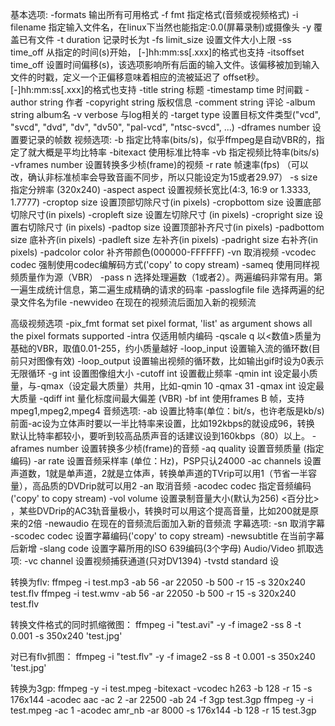 基本选项:
-formats	输出所有可用格式
-f  fmt	指定格式(音频或视频格式)
-i filename	指定输入文件名，在linux下当然也能指定:0.0(屏幕录制)或摄像头
-y	覆盖已有文件
-t duration	记录时长为t
-fs limit_size	设置文件大小上限
-ss time_off	从指定的时间(s)开始，  [-]hh:mm:ss[.xxx]的格式也支持
-itsoffset time_off	设置时间偏移(s)，该选项影响所有后面的输入文件。该偏移被加到输入文件的时戳，定义一个正偏移意味着相应的流被延迟了 offset秒。 [-]hh:mm:ss[.xxx]的格式也支持
-title string	标题
-timestamp time	时间戳
-author  string	作者
-copyright string	版权信息
-comment string	评论
-album string	album名
-v verbose	与log相关的
-target type	设置目标文件类型("vcd", "svcd",  "dvd", "dv", "dv50", "pal-vcd", "ntsc-svcd", ...)
-dframes number	设置要记录的帧数
视频选项:
-b	指定比特率(bits/s)，似乎ffmpeg是自动VBR的，指定了就大概是平均比特率
-bitexact	使用标准比特率
-vb	指定视频比特率(bits/s)
-vframes  number	设置转换多少桢(frame)的视频
-r rate	帧速率(fps) （可以改，确认非标准桢率会导致音画不同步，所以只能设定为15或者29.97）
-s size	指定分辨率 (320x240)
-aspect aspect	设置视频长宽比(4:3, 16:9 or 1.3333, 1.7777)
-croptop  size	设置顶部切除尺寸(in pixels)
-cropbottom size	设置底部切除尺寸(in pixels)
-cropleft size	设置左切除尺寸 (in pixels)
-cropright size	设置右切除尺寸 (in pixels)
-padtop size	设置顶部补齐尺寸(in  pixels)
-padbottom size	底补齐(in pixels)
-padleft size	左补齐(in pixels)
-padright size	右补齐(in pixels)
-padcolor color	补齐带颜色(000000-FFFFFF)
-vn	取消视频
-vcodec  codec	强制使用codec编解码方式('copy' to copy stream)
-sameq	使用同样视频质量作为源（VBR）
-pass n	选择处理遍数（1或者2）。两遍编码非常有用。第一遍生成统计信息，第二遍生成精确的请求的码率
-passlogfile file	选择两遍的纪录文件名为file
-newvideo	在现在的视频流后面加入新的视频流
 
高级视频选项
-pix_fmt  format	set pixel format, 'list' as argument shows all the pixel formats supported
-intra	仅适用帧内编码
-qscale q	以<数值>质量为基础的VBR，取值0.01-255，约小质量越好
-loop_input	设置输入流的循环数(目前只对图像有效)
-loop_output	设置输出视频的循环数，比如输出gif时设为0表示无限循环
-g  int	设置图像组大小
-cutoff int	设置截止频率
-qmin int	设定最小质量，与-qmax（设定最大质量）共用，比如-qmin 10 -qmax 31
-qmax int	设定最大质量
-qdiff int	量化标度间最大偏差 (VBR)
-bf  int	使用frames B 帧，支持mpeg1,mpeg2,mpeg4
音频选项:
-ab	设置比特率(单位：bit/s，也许老版是kb/s)前面-ac设为立体声时要以一半比特率来设置，比如192kbps的就设成96，转换 默认比特率都较小，要听到较高品质声音的话建议设到160kbps（80）以上。
-aframes number	设置转换多少桢(frame)的音频
-aq  quality	设置音频质量 (指定编码)
-ar rate	设置音频采样率 (单位：Hz)，PSP只认24000
-ac channels	设置声道数，1就是单声道，2就是立体声，转换单声道的TVrip可以用1（节省一半容量），高品质的DVDrip就可以用2
-an	取消音频
-acodec codec	指定音频编码('copy'  to copy stream)
-vol volume	设置录制音量大小(默认为256) <百分比> ，某些DVDrip的AC3轨音量极小，转换时可以用这个提高音量，比如200就是原来的2倍
-newaudio	在现在的音频流后面加入新的音频流
字幕选项:
-sn	取消字幕
-scodec  codec	设置字幕编码('copy' to copy stream)
-newsubtitle	在当前字幕后新增
-slang code	设置字幕所用的ISO 639编码(3个字母)
Audio/Video 抓取选项:
-vc channel	设置视频捕获通道(只对DV1394)
-tvstd  standard	设

转换为flv: 
    ffmpeg -i test.mp3 -ab 56 -ar 22050 -b 500 -r 15 -s 320x240 test.flv 
    ffmpeg -i test.wmv -ab 56 -ar 22050 -b 500 -r 15 -s 320x240 test.flv 

 转换文件格式的同时抓缩微图： 
    ffmpeg -i "test.avi" -y -f image2 -ss 8 -t 0.001 -s 350x240 'test.jpg' 

  对已有flv抓图： 
    ffmpeg -i "test.flv" -y -f image2 -ss 8 -t 0.001 -s 350x240 'test.jpg' 

  转换为3gp:
    ffmpeg -y -i test.mpeg -bitexact -vcodec h263 -b 128 -r 15 -s 176x144 -acodec aac -ac 2 -ar 22500 -ab 24 -f 3gp test.3gp 
    ffmpeg -y -i test.mpeg -ac 1 -acodec amr_nb -ar 8000 -s 176x144 -b 128 -r 15 test.3gp 